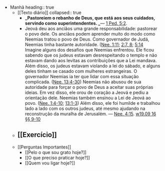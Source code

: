 - Manhã
  heading:: true
	- [[Texto diário]]
	  collapsed:: true
		- **_Pastoreiem o rebanho de Deus, que está aos seus cuidados, servindo como superintendentes. _**— [1 Ped. 5:2](https://wol.jw.org/pt/wol/bc/r5/lp-t/1102021405/104/0).
		- Jeová deu aos anciãos uma grande responsabilidade: pastorear o povo dele. Os anciãos podem aprender muito do modo como Neemias tratou o povo de Deus. Como governador de Judá, Neemias tinha bastante autoridade. ([Nee. 1:11](https://wol.jw.org/pt/wol/bc/r5/lp-t/1102021405/105/0); [2:7, 8](https://wol.jw.org/pt/wol/bc/r5/lp-t/1102021405/105/1); [5:14](https://wol.jw.org/pt/wol/bc/r5/lp-t/1102021405/105/2) Imagine alguns dos desafios que Neemias enfrentou. Ele ficou sabendo que os judeus estavam desrespeitando o templo e não estavam dando aos levitas as contribuições que a Lei mandava. Além disso, os judeus estavam violando a lei do sábado, e alguns deles tinham se casado com mulheres estrangeiras. O governador Neemias ia ter que lidar com essa situação complicada. ([Nee. 13:4-30](https://wol.jw.org/pt/wol/bc/r5/lp-t/1102021405/106/0)) Neemias não abusou de sua autoridade para forçar o povo de Deus a aceitar suas próprias ideias. Em vez disso, ele orou de coração a Jeová e pediu a orientação dele. Neemias também ensinou a Lei de Jeová ao povo. ([Nee. 1:4-10](https://wol.jw.org/pt/wol/bc/r5/lp-t/1102021405/107/0); [13:1-3](https://wol.jw.org/pt/wol/bc/r5/lp-t/1102021405/107/1)) Além disso, ele foi humilde e trabalhou lado a lado com os outros judeus, até mesmo ajudando na reconstrução da muralha de Jerusalém. — [Nee. 4:15](https://wol.jw.org/pt/wol/bc/r5/lp-t/1102021405/108/0). [w19.09 16 §§ 9-10](https://wol.jw.org/pt/wol/pc/r5/lp-t/1102021405/29/0)
	- [[Exercício]]
		-
	- [[Perguntas Importantes]]
		- [[Pelo o que sou grato hoje?]]
		- [[O que preciso praticar hoje?]]
		- [[Quem vou ligar hoje?]]